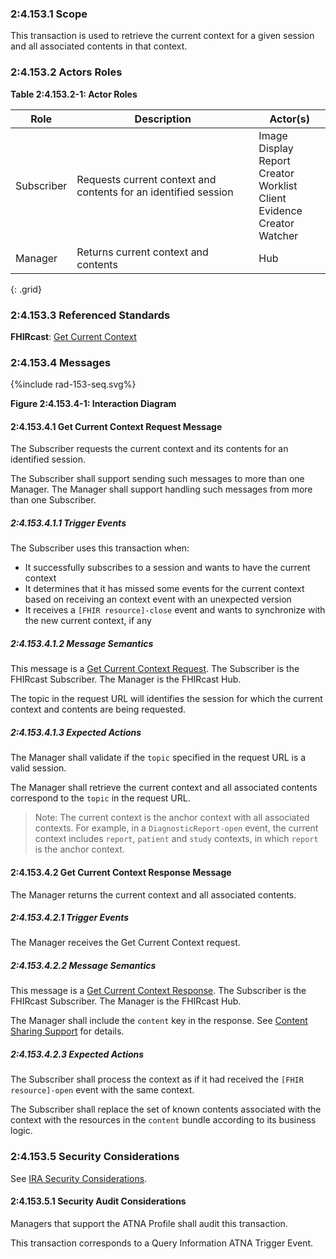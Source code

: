 ### 2:4.153.1 Scope

This transaction is used to retrieve the current context for a given session and all associated contents in that context.

### 2:4.153.2 Actors Roles

**Table 2:4.153.2-1: Actor Roles**

| Role | Description | Actor(s) |
|------|-------------|----------|
| Subscriber | Requests current context and contents for an identified session | Image Display<br>Report Creator<br>Worklist Client<br>Evidence Creator<br>Watcher |
| Manager | Returns current context and contents | Hub |
{: .grid}

### 2:4.153.3 Referenced Standards

**FHIRcast**: [Get Current Context](https://build.fhir.org/ig/HL7/fhircast-docs/2-9-GetCurrentContext.html)

### 2:4.153.4 Messages

<div>
{%include rad-153-seq.svg%}
</div>

<div style="clear: left"/>

**Figure 2:4.153.4-1: Interaction Diagram**

#### 2:4.153.4.1 Get Current Context Request Message
The Subscriber requests the current context and its contents for an identified session.

The Subscriber shall support sending such messages to more than one Manager. The Manager shall support handling such messages from more than one Subscriber. 

##### 2:4.153.4.1.1 Trigger Events

The Subscriber uses this transaction when:
- It successfully subscribes to a session and wants to have the current context
- It determines that it has missed some events for the current context based on receiving an context event with an unexpected version
- It receives a `[FHIR resource]-close` event and wants to synchronize with the new current context, if any

##### 2:4.153.4.1.2 Message Semantics

This message is a [Get Current Context Request](https://build.fhir.org/ig/HL7/fhircast-docs/2-9-GetCurrentContext.html#get-current-context-request). The Subscriber is the FHIRcast Subscriber. The Manager is the FHIRcast Hub.

The topic in the request URL will identifies the session for which the current context and contents are being requested.

##### 2:4.153.4.1.3 Expected Actions

The Manager shall validate if the `topic` specified in the request URL is a valid session.

The Manager shall retrieve the current context and all associated contents correspond to the `topic` in the request URL.

> Note: The current context is the anchor context with all associated contexts. For example, in a `DiagnosticReport-open` event, the current context includes `report`, `patient` and `study` contexts, in which `report` is the anchor context.

#### 2:4.153.4.2 Get Current Context Response Message

The Manager returns the current context and all associated contents.

##### 2:4.153.4.2.1 Trigger Events

The Manager receives the Get Current Context request.

##### 2:4.153.4.2.2 Message Semantics

This message is a [Get Current Context Response](https://build.fhir.org/ig/HL7/fhircast-docs/2-9-GetCurrentContext.html#get-current-context-response). The Subscriber is the FHIRcast Subscriber. The Manager is the FHIRcast Hub.

The Manager shall include the `content` key in the response. See [Content Sharing Support](https://build.fhir.org/ig/HL7/fhircast-docs/2-9-GetCurrentContext.html#content-sharing-support) for details.

##### 2:4.153.4.2.3 Expected Actions

The Subscriber shall process the context as if it had received the `[FHIR resource]-open` event with the same context.

The Subscriber shall replace the set of known contents associated with the context with the resources in the `content` bundle according to its business logic. 

### 2:4.153.5 Security Considerations

See [IRA Security Considerations](volume-1.html#1535-ira-security-considerations).

#### 2:4.153.5.1 Security Audit Considerations

Managers that support the ATNA Profile shall audit this transaction.

This transaction corresponds to a Query Information ATNA Trigger Event.
